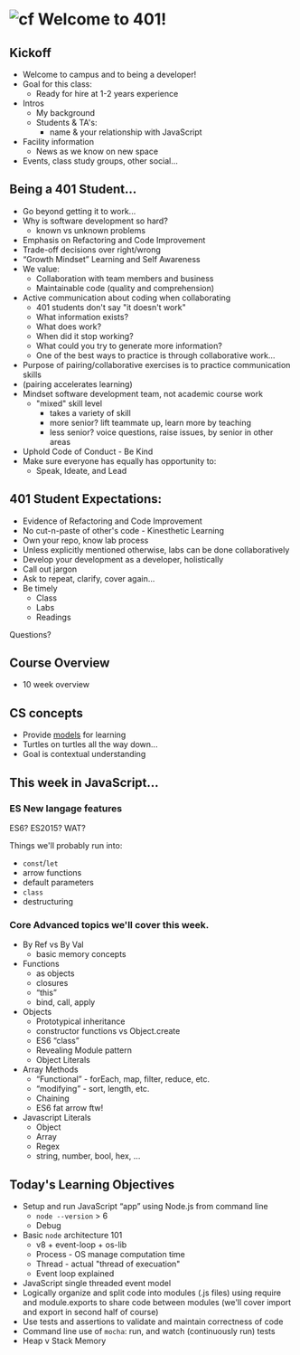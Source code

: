 ![cf](http://i.imgur.com/7v5ASc8.png) Welcome to 401!
===

## Kickoff
* Welcome to campus and to being a developer!
* Goal for this class:
    * Ready for hire at 1-2 years experience
* Intros
    * My background
    * Students & TA's:
        * name & your relationship with JavaScript
* Facility information
    * News as we know on new space
* Events, class study groups, other social... 

## Being a 401 Student...
* Go beyond getting it to work...
* Why is software development so hard?
    * known vs unknown problems
* Emphasis on Refactoring and Code Improvement
* Trade-off decisions over right/wrong
* “Growth Mindset” Learning and Self Awareness
* We value:
    * Collaboration with team members and business
    * Maintainable code (quality and comprehension)
* Active communication about coding when collaborating
    * 401 students don't say "it doesn't work"
    * What information exists? 
    * What does work? 
    * When did it stop working? 
    * What could you try to generate more information? 
    * One of the best ways to practice is through collaborative work...
* Purpose of pairing/collaborative exercises is to practice communication skills
* (pairing accelerates learning)
* Mindset software development team, not academic course work
    * "mixed" skill level
        * takes a variety of skill
        * more senior? lift teammate up, learn more by teaching
        * less senior? voice questions, raise issues, by senior in other areas
* Uphold Code of Conduct - Be Kind
* Make sure everyone has equally has opportunity to:
    * Speak, Ideate, and Lead

## 401 Student Expectations:
* Evidence of Refactoring and Code Improvement
* No cut-n-paste of other's code - Kinesthetic Learning
* Own your repo, know lab process
* Unless explicitly mentioned otherwise, labs can be done collaboratively
* Develop your development as a developer, holistically
* Call out jargon
* Ask to repeat, clarify, cover again...
* Be timely
	* Class
	* Labs
	* Readings

Questions?

## Course Overview
* 10 week overview

## CS concepts
* Provide [models](https://en.wikipedia.org/wiki/All_models_are_wrong) for learning
* Turtles on turtles all the way down...
* Goal is contextual understanding

## This week in JavaScript...

### ES New langage features

ES6? ES2015? WAT?

Things we'll probably run into:
* `const`/`let`
* arrow functions
* default parameters
* `class`
* destructuring

### Core Advanced topics we'll cover this week.
* By Ref vs By Val
	* basic memory concepts
* Functions
	* as objects
	* closures
	* “this”
	* bind, call, apply
* Objects
	* Prototypical inheritance
	* constructor functions vs Object.create
	* ES6 “class”
	* Revealing Module pattern
	* Object Literals
* Array Methods
	* “Functional” - forEach, map, filter, reduce, etc.
	* “modifying” - sort, length, etc.
	* Chaining 
	* ES6 fat arrow ftw!
* Javascript Literals
	* Object
	* Array
	* Regex
	* string, number, bool, hex, ...

## Today's Learning Objectives
* Setup and run JavaScript “app” using Node.js from command line
	* `node --version` > 6
	* Debug
* Basic `node` architecture 101
	* v8 + event-loop + os-lib
	* Process - OS manage computation time
	* Thread - actual "thread of execuation"
	* Event loop explained
* JavaScript single threaded event model
* Logically organize and split code into modules (.js files) 
using require and module.exports to share code between modules 
(we'll cover import and export in second half of course) 
* Use tests and assertions to validate and maintain correctness of code
* Command line use of `mocha`: run, and watch (continuously run) tests
* Heap v Stack Memory
